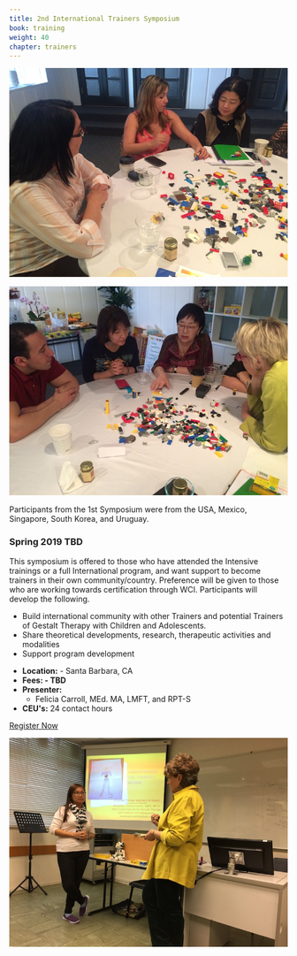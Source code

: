 ```yaml
---
title: 2nd International Trainers Symposium
book: training
weight: 40
chapter: trainers
---
```

<div class="row">
    <div class="col col-sm-6">
        <p><img src="/assets/img/trainers1.jpg" class="img-responsive img-thumbnail" /></p>
        <p><img src="/assets/img/trainers2.jpg" class="img-responsive img-thumbnail" /></p>
        <p>Participants from the 1st Symposium were from the USA, Mexico, Singapore, South Korea, and Uruguay.</p>
    </div>
    <div class="col col-sm-6">
        <div class="panel panel-default">
            <div class="panel panel-heading">
                <h3 class="panel-title header-title">Spring 2019 TBD</h3>
            </div>
            <div class="panel-body">
                <p>This symposium is offered to those who have attended the Intensive trainings or a full International program, and want support to become trainers in their own community/country. Preference will be given to those who are working towards certification through WCI. Participants will develop the following.</p>
                <p>
                    <ul>
                        <li>Build international community with other Trainers and potential Trainers of Gestalt Therapy with Children and Adolescents.</li>
                        <li>Share theoretical developments, research, therapeutic activities and modalities</li>
                        <li>Support program development</li>
                    </ul>
                </p>
                <ul class="list-group">
                    <li class="list-group-item"><strong>Location:</strong> - Santa Barbara, CA</li>
                    <li class="list-group-item"><strong>Fees: - TBD</strong></li>
                    <li class="list-group-item"><strong>Presenter:</strong>
                      <ul>
                        <li>Felicia Carroll, MEd. MA, LMFT, and RPT-S</li>
                      </ul>
                    </li>
                    <li class="list-group-item"><strong>CEU's:</strong> 24 contact hours</li>
                </ul>
            </div>
            <div class="panel-footer">
                <a href="/register" class="btn btn-primary btn-block">Register Now</a>
            </div>
        </div>
        <p><img src="/assets/img/trainers4.jpg" class="img-responsive img-thumbnail" /></p>
    </div>
</div>

